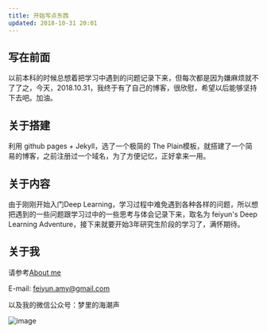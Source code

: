 ```yaml
---
title: 开始写点东西
updated: 2018-10-31 20:01
---
```

## 写在前面
以前本科的时候总想着把学习中遇到的问题记录下来，但每次都是因为嫌麻烦就不了了之，今天，2018.10.31，我终于有了自己的博客，很欣慰，希望以后能够坚持下去吧。加油。
## 关于搭建

利用 github pages + Jekyll，选了一个极简的 The Plain模板，就搭建了一个简易的博客，之前注册过一个域名，为了方便记忆，正好拿来一用。
## 关于内容
由于刚刚开始入门Deep Learning，学习过程中难免遇到各种各样的问题，所以想把遇到的一些问题跟学习过中的一些思考与体会记录下来，取名为 feiyun's Deep Learning Adventure，接下来就要开始3年研究生阶段的学习了，满怀期待。
## 关于我
请参考[About me](https://blog.feiyunamy.cn/about) 

E-mail:  feiyun.amy@gmail.com

以及我的微信公众号：梦里的海潮声

![image](https://s1.ax1x.com/2018/10/31/iRqU6U.jpg)


























